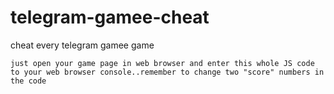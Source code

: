 # telegram-gamee-cheat
cheat every telegram gamee game



	just open your game page in web browser and enter this whole JS code to your web browser console..remember to change two "score" numbers in the code
